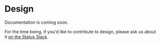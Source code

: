 # Design

Documentation is coming soon.

For the time being, if you'd like to contribute to design, please ask us about it [on the Status Slack](http://slack.status.im).